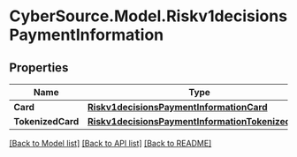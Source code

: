 # CyberSource.Model.Riskv1decisionsPaymentInformation
## Properties

Name | Type | Description | Notes
------------ | ------------- | ------------- | -------------
**Card** | [**Riskv1decisionsPaymentInformationCard**](Riskv1decisionsPaymentInformationCard.md) |  | [optional] 
**TokenizedCard** | [**Riskv1decisionsPaymentInformationTokenizedCard**](Riskv1decisionsPaymentInformationTokenizedCard.md) |  | [optional] 

[[Back to Model list]](../README.md#documentation-for-models) [[Back to API list]](../README.md#documentation-for-api-endpoints) [[Back to README]](../README.md)

